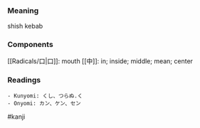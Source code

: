 ### Meaning

shish kebab

### Components

[[Radicals/口|口]]: mouth [[中]]: in; inside; middle; mean; center

### Readings

```
- Kunyomi: くし、つらぬ.く
- Onyomi: カン、ケン、セン
```

#kanji